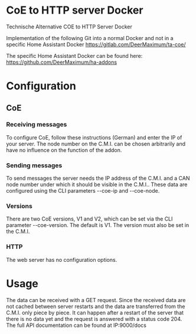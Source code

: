 # CoE to HTTP server Docker
Technische Alternative COE to HTTP Server Docker

Implementation of the following Git into a normal Docker and not in a specific Home Assistant Docker
https://gitlab.com/DeerMaximum/ta-coe/

The specific Home Assistant Docker can be found here:
https://github.com/DeerMaximum/ha-addons

# Configuration

## CoE

### Receiving messages
To configure CoE, follow these instructions (German) and enter the IP of your server.
The node number on the C.M.I. can be chosen arbitrarily and have no influence on the function of the addon.

### Sending messages
To send messages the server needs the IP address of the C.M.I. and a CAN node number under which it should be visible in the C.M.I..
These data are configured using the CLI parameters --coe-ip and --coe-node.

### Versions
There are two CoE versions, V1 and V2, which can be set via the CLI parameter --coe-version.
The default is V1. The version must also be set in the C.M.I.

### HTTP
The web server has no configuration options.

# Usage
The data can be received with a GET request. Since the received data are not cached between server
restarts and the data are transferred from the C.M.I. only piece by piece. It can happen after a restart of the server
that there is no data yet and the request is answered with a status code 204.
The full API documentation can be found at IP:9000/docs

